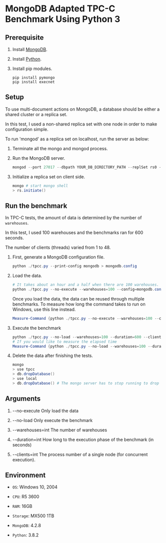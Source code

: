 # MongoDB Adapted TPC-C Benchmark Using Python 3

## Prerequisite

1. Install [MongoDB](https://www.mongodb.com/download-center/community).

2. Install [Python](https://www.python.org/downloads/).

3. Install pip modules.

    ```shell
    pip install pymongo
    pip install execnet
    ```

## Setup

To use multi-document actions on MongoDB, a database should be either a shared cluster or a replica set.

In this test, I used a non-shared replica set with one node in order to make configuration simple.

To run 'mongod' as a replica set on localhost, run the server as below:

1. Terminate all the mongo and mongod process.

2. Run the MongoDB server.
    ```powershell
    mongod --port 27017 --dbpath YOUR_DB_DIRECTORY_PATH --replSet rs0 --bind_ip localhost
    ```

3. Initialize a replica set on client side.
    ```powershell
    mongo # start mongo shell
    > rs.initiate()
    ```

## Run the benchmark

In TPC-C tests, the amount of data is determined by the number of `warehouses`.

In this test, I used 100 warehouses and the benchmarks ran for 600 seconds. 

The number of clients (threads) varied from 1 to 48.

1. First, generate a MongoDB configuration file.
    ```powershell
    python ./tpcc.py --print-config mongodb > mongodb.config
    ```

2. Load the data.
    ```powershell
    # It takes about an hour and a half when there are 100 warehouses.
    python ./tpcc.py --no-execute --warehouses=100 --config=mongodb.config mongodb
    ```
    Once you load the data, the data can be reused through multiple benchmarks.
    To measure how long the command takes to run on Windows, use this line instead.
    ```powershell
    Measure-Command {python ./tpcc.py --no-execute --warehouses=100 --config=mongodb.config mongodb}
    ```

3. Execute the benchmark
    ```powershell
    python ./tpcc.py --no-load --warehouses=100 --duration=600 --clients=1 --config=mongodb.config mongodb
    # If you would like to measure the elapsed time
    Measure-Command {python ./tpcc.py --no-load --warehouses=100 --duration=600 --clients=1 --config=mongodb.config mongodb}
    ```
    
4. Delete the data after finishing the tests.
    ```powershell
    mongo
    > use tpcc
    > db.dropDatabase()
    > use local
    > db.dropDatabase() # The mongo server has to stop running to drop local.
    ```
    
## Arguments

1. --no-execute
    Only load the data

2. --no-load
    Only execute the benchmark

3. --warehouses=int
    The number of warehouses

4. --duration=int
    How long to the execution phase of the benchmark (in seconds)

5. --clients=int
    The process number of a single node (for concurrent execution).

## Environment

- `OS`: Windows 10, 2004

- `CPU`: R5 3600

- `RAM`: 16GB

- `Storage`: MX500 1TB

- `MongoDB`: 4.2.8

- `Python`: 3.8.2
